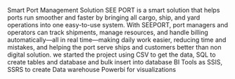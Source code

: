Smart Port Management Solution
SEE PORT is a smart solution that helps ports run smoother and faster by bringing all cargo, ship, and yard operations into one easy-to-use system. With SEEPORT, port managers and operators can track shipments, manage resources, and handle billing automatically—all in real time—making daily work easier, reducing time and mistakes, and helping the port serve ships and customers better than non digital solution.
we started the project using
CSV to get the data, SQL to create tables and database and bulk insert into database
BI Tools as SSIS, SSRS to create Data warehouse
Powerbi for visualizations
